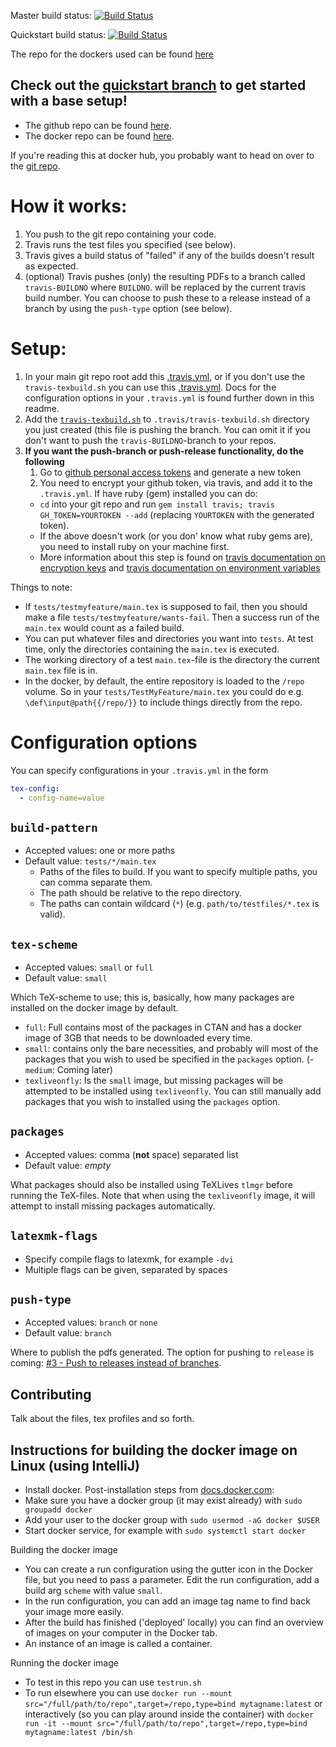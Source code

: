 Master build status: [![Build Status](https://travis-ci.org/Strauman/travis-latexbuild.svg?branch=master)](https://travis-ci.org/Strauman/travis-latexbuild)

Quickstart build status: [![Build Status](https://travis-ci.org/Strauman/travis-latexbuild.svg?branch=quickstart)](https://travis-ci.org/Strauman/travis-latexbuild)

The repo for the dockers used can be found [here](https://github.com/Strauman/latex-docker)

## Check out the [quickstart branch](https://github.com/Strauman/travis-latexbuild/tree/quickstart) to get started with a base setup!

-   The github repo can be found [here](https://github.com/Strauman/travis-latexbuild/).
-   The docker repo can be found [here](https://hub.docker.com/r/strauman/travis-latexbuild/).

If you're reading this at docker hub, you probably want to head on over to the [git repo](https://github.com/Strauman/travis-latexbuild/).

# How it works:

1.  You push to the git repo containing your code.
2.  Travis runs the test files you specified (see below).
3.  Travis gives a build status of "failed" if any of the builds doesn't result as expected.
4.  (optional) Travis pushes (only) the resulting PDFs to a branch called `travis-BUILDNO` where `BUILDNO`. will be replaced by the current travis build number.
    You can choose to push these to a release instead of a branch by using the `push-type` option (see below).

# Setup:

1.  In your main git repo root add this [.travis.yml](https://github.com/Strauman/travis-latexbuild/blob/master/.travis.yml), or if you don't use the `travis-texbuild.sh` you can use this [.travis.yml](https://github.com/Strauman/travis-latexbuild/blob/master/quickstart/.travis.yml).
    Docs for the configuration options in your `.travis.yml` is found further down in this readme.
4.  Add the [`travis-texbuild.sh`](https://github.com/Strauman/travis-latexbuild/blob/master/travis-texbuild.sh) to `.travis/travis-texbuild.sh` directory you just created (this file is pushing the branch. You can omit it if you don't want to push the `travis-BUILDNO`-branch to your repos.
5.  **If you want the push-branch or push-release functionality, do the following**
    1.  Go to  [github personal access tokens](https://github.com/settings/tokens) and generate a new token
    2.  You need to encrypt your github token, via travis, and add it to the `.travis.yml`. If have ruby (gem) installed you can do:
    -   `cd` into your git repo and run `gem install travis; travis GH_TOKEN=YOURTOKEN --add` (replacing `YOURTOKEN` with the generated token).
    -   If the above doesn't work (or you don' know what ruby gems are), you need to install ruby on your machine first.
    -   More information about this step is found on [travis documentation on encryption keys](https://docs.travis-ci.com/user/encryption-keys) and [travis documentation on environment variables](https://docs.travis-ci.com/user/environment-variables/#defining-encrypted-variables-in-travisyml)

Things to note:

<!-- -   The [git repo][gitrepo] contains the setup example: consisting of `.travis.yml`, `.travis/push.sh` and `/tests`. -->

-   If `tests/testmyfeature/main.tex` is supposed to fail, then you should make a file `tests/testmyfeature/wants-fail`. Then a success run of the `main.tex` would count as a failed build.
-   You can put whatever files and directories you want into `tests`. At test time, only the directories containing the `main.tex` is executed.
-   The working directory of a test `main.tex`-file is the directory the current `main.tex` file is in.
-   In the docker, by default, the entire repository is loaded to the `/repo` volume. So in your `tests/TestMyFeature/main.tex` you could do e.g. `\def\input@path{{/repo/}}` to include things directly from the repo.

# Configuration options

You can specify configurations in your `.travis.yml` in the form

```yaml
tex-config:
  - config-name=value
```

## `build-pattern`
- Accepted values: one or more paths
- Default value: `tests/*/main.tex`
  - Paths of the files to build. If you want to specify multiple paths, you can comma separate them.
  - The path should be relative to the repo directory.
  - The paths can contain wildcard (`*`) (e.g. `path/to/testfiles/*.tex` is valid).

## `tex-scheme`
- Accepted values: `small` or `full`
- Default value: `small`

Which TeX-scheme to use; this is, basically, how many packages are installed on the docker image by default.
- `full`: Full contains most of the packages in CTAN and has a docker image of 3GB that needs to be downloaded every time.
- `small`: contains only the bare necessities, and probably will most of the packages that you wish to used be specified in the `packages` option.
(- `medium`: Coming later)
- `texliveonfly`: Is the `small` image, but missing packages will be attempted to be installed using `texliveonfly`. You can still manually add packages that you wish to installed using the `packages` option.

## `packages`
- Accepted values: comma (**not** space) separated list
- Default value: _empty_

What packages should also be installed using TeXLives `tlmgr` before running the TeX-files.
Note that when using the `texliveonfly` image, it will attempt to install missing packages automatically.

## `latexmk-flags`
- Specify compile flags to latexmk, for example `-dvi`
- Multiple flags can be given, separated by spaces

## `push-type`
- Accepted values: `branch` or `none`
- Default value: `branch`

Where to publish the pdfs generated. The option for pushing to `release` is coming: [#3 - Push to releases instead of branches](https://github.com/Strauman/travis-latexbuild/issues/3).



[gitrepo]: https://github.com/Strauman/travis-latexbuild

[docker]: https://hub.docker.com/r/strauman/travis-latexbuild/

## Contributing

Talk about the files, tex profiles and so forth.

## Instructions for building the docker image on Linux (using IntelliJ)

* Install docker.
Post-installation steps from [docs.docker.com](https://docs.docker.com/install/linux/linux-postinstall/#manage-docker-as-a-non-root-user):
* Make sure you have a docker group (it may exist already) with `sudo groupadd docker`
* Add your user to the docker group with `sudo usermod -aG docker $USER`
* Start docker service, for example with `sudo systemctl start docker`

Building the docker image
* You can create a run configuration using the gutter icon in the Docker file, but you need to pass a parameter. Edit the run configuration, add a build arg `scheme` with value `small`.
* In the run configuration, you can add an image tag name to find back your image more easily.
* After the build has finished ('deployed' locally) you can find an overview of images on your computer in the Docker tab.
* An instance of an image is called a container.

Running the docker image
* To test in this repo you can use `testrun.sh`
* To run elsewhere you can use `docker run --mount src="/full/path/to/repo",target=/repo,type=bind mytagname:latest` or interactively (so you can play around inside the container) with `docker run -it --mount src="/full/path/to/repo",target=/repo,type=bind mytagname:latest /bin/sh`
